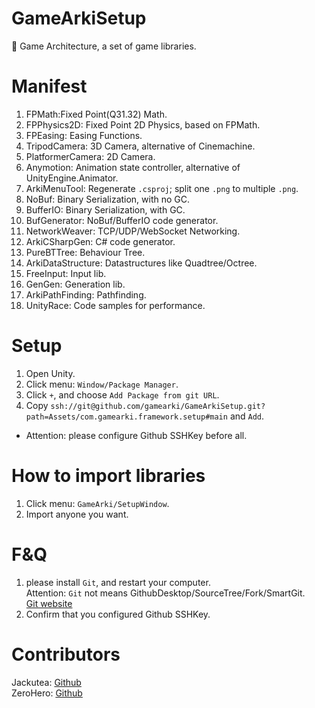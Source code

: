 # GameArkiSetup
🍔 Game Architecture, a set of game libraries.  

# Manifest
1. FPMath:Fixed Point(Q31.32) Math.  
2. FPPhysics2D: Fixed Point 2D Physics, based on FPMath.  
3. FPEasing: Easing Functions.  
4. TripodCamera: 3D Camera, alternative of Cinemachine.  
5. PlatformerCamera: 2D Camera.  
6. Anymotion: Animation state controller, alternative of UnityEngine.Animator.  
7. ArkiMenuTool: Regenerate `.csproj`; split one `.png` to multiple `.png`.  
8. NoBuf: Binary Serialization, with no GC.  
9. BufferIO: Binary Serialization, with GC.  
10. BufGenerator: NoBuf/BufferIO code generator.  
11. NetworkWeaver: TCP/UDP/WebSocket Networking.  
12. ArkiCSharpGen: C# code generator.  
13. PureBTTree: Behaviour Tree.  
14. ArkiDataStructure: Datastructures like Quadtree/Octree.  
15. FreeInput: Input lib.  
16. GenGen: Generation lib.  
17. ArkiPathFinding: Pathfinding.  
18. UnityRace: Code samples for performance.  

# Setup
1. Open Unity.
2. Click menu: `Window/Package Manager`.
3. Click `+`, and choose `Add Package from git URL`.
4. Copy `ssh://git@github.com/gamearki/GameArkiSetup.git?path=Assets/com.gamearki.framework.setup#main` and `Add`.  
- Attention: please configure Github SSHKey before all.  

# How to import libraries
1. Click menu: `GameArki/SetupWindow`.  
2. Import anyone you want.  

# F&Q
1. please install `Git`, and restart your computer.  
   Attention: `Git` not means GithubDesktop/SourceTree/Fork/SmartGit.  
   [Git website](https://git-scm.com/)  
3. Confirm that you configured Github SSHKey.  

# Contributors
Jackutea:  [Github](https://github.com/jackutea)  
ZeroHero: [Github](https://github.com/zeroerror)  

